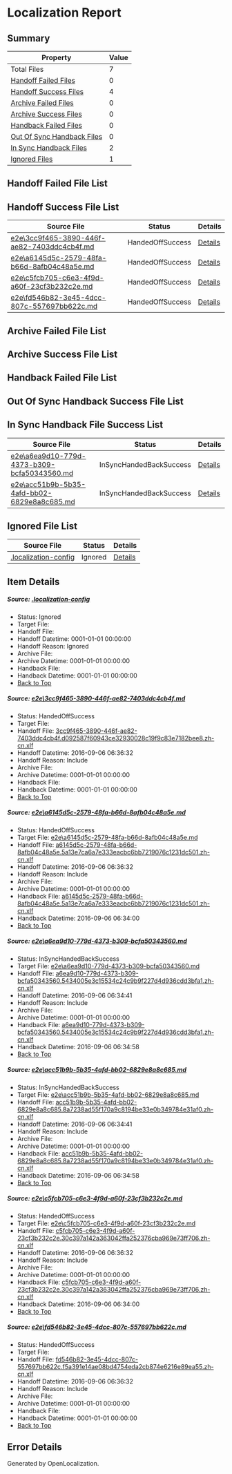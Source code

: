 # <a name='report-top'></a> Localization Report

## Summary
 Property | Value 
 -------- | ----- 
 Total Files | 7
[ Handoff Failed Files ](#handoff-failed-list)| 0
[ Handoff Success Files ](#handoff-success-list)| 4
[ Archive Failed Files ](#archive-failed-list)| 0
[ Archive Success Files ](#archive-success-list)| 0
[ Handback Failed Files ](#handback-failed-list)| 0
[ Out Of Sync Handback Files ](#outofsync-handback-success-list)| 0
[ In Sync Handback Files ](#insync-handback-success-list)| 2
[ Ignored Files ](#ignored-list)| 1

## <a name='handoff-failed-list'></a> Handoff Failed File List

## <a name='handoff-success-list'></a> Handoff Success File List
 Source File | Status | Details 
 ----------- | ------ | ------- 
 [e2e\3cc9f465-3890-446f-ae82-7403ddc4cb4f.md](https://github.com/OpenLocalizationTestOrg/ol-test0/blob/f3fc288967b5eacbc9ae8025c0fc557b1d7838b3/e2e/3cc9f465-3890-446f-ae82-7403ddc4cb4f.md) | HandedOffSuccess | [Details](#e57b4dc59983dae4ab7b7d0b378778a43cb70c6a1)
 [e2e\a6145d5c-2579-48fa-b66d-8afb04c48a5e.md](https://github.com/OpenLocalizationTestOrg/ol-test0/blob/0234baa273f242caedbdbcba59a55d1591876c24/e2e/a6145d5c-2579-48fa-b66d-8afb04c48a5e.md) | HandedOffSuccess | [Details](#9ca016f3a834743d18e3893fab6472eda45c358d2)
 [e2e\c5fcb705-c6e3-4f9d-a60f-23cf3b232c2e.md](https://github.com/OpenLocalizationTestOrg/ol-test0/blob/0234baa273f242caedbdbcba59a55d1591876c24/e2e/c5fcb705-c6e3-4f9d-a60f-23cf3b232c2e.md) | HandedOffSuccess | [Details](#dbf07e63b7cd569c26bd5dd0a4c47d831302d7af5)
 [e2e\fd546b82-3e45-4dcc-807c-557697bb622c.md](https://github.com/OpenLocalizationTestOrg/ol-test0/blob/62791d158a1ff2e3663f32077b6ab7605e78d117/e2e/fd546b82-3e45-4dcc-807c-557697bb622c.md) | HandedOffSuccess | [Details](#b52f72f9e5dfa932289093d71fbbb0959b0068fc6)

## <a name='archive-failed-list'></a> Archive Failed File List

## <a name='archive-success-list'></a> Archive Success File List

## <a name='handback-failed-list'></a> Handback Failed File List

## <a name='outofsync-handback-success-list'></a> Out Of Sync Handback Success File List

## <a name='insync-handback-success-list'></a> In Sync Handback File Success List
 Source File | Status | Details 
 ----------- | ------ | ------- 
 [e2e\a6ea9d10-779d-4373-b309-bcfa50343560.md](https://github.com/OpenLocalizationTestOrg/ol-test0/blob/a23f005ab7a39663c241aa5abb5e15a36a0d555d/e2e/a6ea9d10-779d-4373-b309-bcfa50343560.md) | InSyncHandedBackSuccess | [Details](#91a3fe1d01d53269ffeee3bd3cfccd6a56fa991b3)
 [e2e\acc51b9b-5b35-4afd-bb02-6829e8a8c685.md](https://github.com/OpenLocalizationTestOrg/ol-test0/blob/a23f005ab7a39663c241aa5abb5e15a36a0d555d/e2e/acc51b9b-5b35-4afd-bb02-6829e8a8c685.md) | InSyncHandedBackSuccess | [Details](#163c6796a697b932f8e88394092a6ee6873b6aeb4)

## <a name='ignored-list'></a> Ignored File List
 Source File | Status | Details 
 ----------- | ------ | ------- 
 [.localization-config](https://github.com/OpenLocalizationTestOrg/ol-test0/blob/62791d158a1ff2e3663f32077b6ab7605e78d117/.localization-config) | Ignored | [Details](#3d4f252ac210baf56311d7e97dcc2db10974dbd20)

## Item Details
##### <a name='3d4f252ac210baf56311d7e97dcc2db10974dbd20'></a> Source: [.localization-config](https://github.com/OpenLocalizationTestOrg/ol-test0/blob/62791d158a1ff2e3663f32077b6ab7605e78d117/.localization-config)
* Status: Ignored
* Target File: 
* Handoff File: 
* Handoff Datetime: 0001-01-01 00:00:00
* Handoff Reason: Ignored
* Archive File: 
* Archive Datetime: 0001-01-01 00:00:00
* Handback File: 
* Handback Datetime: 0001-01-01 00:00:00
* [Back to Top](#report-top)

##### <a name='e57b4dc59983dae4ab7b7d0b378778a43cb70c6a1'></a> Source: [e2e\3cc9f465-3890-446f-ae82-7403ddc4cb4f.md](https://github.com/OpenLocalizationTestOrg/ol-test0/blob/f3fc288967b5eacbc9ae8025c0fc557b1d7838b3/e2e/3cc9f465-3890-446f-ae82-7403ddc4cb4f.md)
* Status: HandedOffSuccess
* Target File: 
* Handoff File: [3cc9f465-3890-446f-ae82-7403ddc4cb4f.d092587f60943ce32930028c19f9c83e7182bee8.zh-cn.xlf](https://github.com/OpenLocalizationTestOrg/ol-test0-handoff/blob/0fa3b3bc9e92aff013c66ac693e59cc0932374b2/ol-handoff/OpenLocalizationTestOrg/ol-test0-zhcn/ci/ht/3cc9f465-3890-446f-ae82-7403ddc4cb4f.d092587f60943ce32930028c19f9c83e7182bee8.zh-cn.xlf)
* Handoff Datetime: 2016-09-06 06:36:32
* Handoff Reason: Include
* Archive File: 
* Archive Datetime: 0001-01-01 00:00:00
* Handback File: 
* Handback Datetime: 0001-01-01 00:00:00
* [Back to Top](#report-top)

##### <a name='9ca016f3a834743d18e3893fab6472eda45c358d2'></a> Source: [e2e\a6145d5c-2579-48fa-b66d-8afb04c48a5e.md](https://github.com/OpenLocalizationTestOrg/ol-test0/blob/0234baa273f242caedbdbcba59a55d1591876c24/e2e/a6145d5c-2579-48fa-b66d-8afb04c48a5e.md)
* Status: HandedOffSuccess
* Target File: [e2e\a6145d5c-2579-48fa-b66d-8afb04c48a5e.md](https://github.com/OpenLocalizationTestOrg/ol-test0-zhcn/blob/393a283ef86a307dcc92dd7693c6ced2ec383461/e2e/a6145d5c-2579-48fa-b66d-8afb04c48a5e.md)
* Handoff File: [a6145d5c-2579-48fa-b66d-8afb04c48a5e.5a13e7ca6a7e333eacbc6bb7219076c1231dc501.zh-cn.xlf](https://github.com/OpenLocalizationTestOrg/ol-test0-handoff/blob/0fa3b3bc9e92aff013c66ac693e59cc0932374b2/ol-handoff/OpenLocalizationTestOrg/ol-test0-zhcn/ci/ht/a6145d5c-2579-48fa-b66d-8afb04c48a5e.5a13e7ca6a7e333eacbc6bb7219076c1231dc501.zh-cn.xlf)
* Handoff Datetime: 2016-09-06 06:36:32
* Handoff Reason: Include
* Archive File: 
* Archive Datetime: 0001-01-01 00:00:00
* Handback File: [a6145d5c-2579-48fa-b66d-8afb04c48a5e.5a13e7ca6a7e333eacbc6bb7219076c1231dc501.zh-cn.xlf](https://github.com/OpenLocalizationTestOrg/ol-test0-handback/blob/0201905b8276950502a4e2012c95d7d305e60845/ol-handback/OpenLocalizationTestOrg/ol-test0-zhcn/ci/high/a6145d5c-2579-48fa-b66d-8afb04c48a5e.5a13e7ca6a7e333eacbc6bb7219076c1231dc501.zh-cn.xlf)
* Handback Datetime: 2016-09-06 06:34:00
* [Back to Top](#report-top)

##### <a name='91a3fe1d01d53269ffeee3bd3cfccd6a56fa991b3'></a> Source: [e2e\a6ea9d10-779d-4373-b309-bcfa50343560.md](https://github.com/OpenLocalizationTestOrg/ol-test0/blob/a23f005ab7a39663c241aa5abb5e15a36a0d555d/e2e/a6ea9d10-779d-4373-b309-bcfa50343560.md)
* Status: InSyncHandedBackSuccess
* Target File: [e2e\a6ea9d10-779d-4373-b309-bcfa50343560.md](https://github.com/OpenLocalizationTestOrg/ol-test0-zhcn/blob/bfc48bc23fc119773379c8a5c3221e5d1a4b54c0/e2e/a6ea9d10-779d-4373-b309-bcfa50343560.md)
* Handoff File: [a6ea9d10-779d-4373-b309-bcfa50343560.5434005e3c15534c24c9b9f227d4d936cdd3bfa1.zh-cn.xlf](https://github.com/OpenLocalizationTestOrg/ol-test0-handoff/blob/efdd6f6f7e1e23e624e67be04a6df1d301d15d50/ol-handoff/OpenLocalizationTestOrg/ol-test0-zhcn/ci/ht/a6ea9d10-779d-4373-b309-bcfa50343560.5434005e3c15534c24c9b9f227d4d936cdd3bfa1.zh-cn.xlf)
* Handoff Datetime: 2016-09-06 06:34:41
* Handoff Reason: Include
* Archive File: 
* Archive Datetime: 0001-01-01 00:00:00
* Handback File: [a6ea9d10-779d-4373-b309-bcfa50343560.5434005e3c15534c24c9b9f227d4d936cdd3bfa1.zh-cn.xlf](https://github.com/OpenLocalizationTestOrg/ol-test0-handback/blob/5d106af7c45c87795089ab1fb9c19c5ed7c2b833/ol-handback/OpenLocalizationTestOrg/ol-test0-zhcn/ci/ht/a6ea9d10-779d-4373-b309-bcfa50343560.5434005e3c15534c24c9b9f227d4d936cdd3bfa1.zh-cn.xlf)
* Handback Datetime: 2016-09-06 06:34:58
* [Back to Top](#report-top)

##### <a name='163c6796a697b932f8e88394092a6ee6873b6aeb4'></a> Source: [e2e\acc51b9b-5b35-4afd-bb02-6829e8a8c685.md](https://github.com/OpenLocalizationTestOrg/ol-test0/blob/a23f005ab7a39663c241aa5abb5e15a36a0d555d/e2e/acc51b9b-5b35-4afd-bb02-6829e8a8c685.md)
* Status: InSyncHandedBackSuccess
* Target File: [e2e\acc51b9b-5b35-4afd-bb02-6829e8a8c685.md](https://github.com/OpenLocalizationTestOrg/ol-test0-zhcn/blob/bfc48bc23fc119773379c8a5c3221e5d1a4b54c0/e2e/acc51b9b-5b35-4afd-bb02-6829e8a8c685.md)
* Handoff File: [acc51b9b-5b35-4afd-bb02-6829e8a8c685.8a7238ad55f170a9c8194be33e0b349784e31af0.zh-cn.xlf](https://github.com/OpenLocalizationTestOrg/ol-test0-handoff/blob/efdd6f6f7e1e23e624e67be04a6df1d301d15d50/ol-handoff/OpenLocalizationTestOrg/ol-test0-zhcn/ci/ht/acc51b9b-5b35-4afd-bb02-6829e8a8c685.8a7238ad55f170a9c8194be33e0b349784e31af0.zh-cn.xlf)
* Handoff Datetime: 2016-09-06 06:34:41
* Handoff Reason: Include
* Archive File: 
* Archive Datetime: 0001-01-01 00:00:00
* Handback File: [acc51b9b-5b35-4afd-bb02-6829e8a8c685.8a7238ad55f170a9c8194be33e0b349784e31af0.zh-cn.xlf](https://github.com/OpenLocalizationTestOrg/ol-test0-handback/blob/5d106af7c45c87795089ab1fb9c19c5ed7c2b833/ol-handback/OpenLocalizationTestOrg/ol-test0-zhcn/ci/ht/acc51b9b-5b35-4afd-bb02-6829e8a8c685.8a7238ad55f170a9c8194be33e0b349784e31af0.zh-cn.xlf)
* Handback Datetime: 2016-09-06 06:34:58
* [Back to Top](#report-top)

##### <a name='dbf07e63b7cd569c26bd5dd0a4c47d831302d7af5'></a> Source: [e2e\c5fcb705-c6e3-4f9d-a60f-23cf3b232c2e.md](https://github.com/OpenLocalizationTestOrg/ol-test0/blob/0234baa273f242caedbdbcba59a55d1591876c24/e2e/c5fcb705-c6e3-4f9d-a60f-23cf3b232c2e.md)
* Status: HandedOffSuccess
* Target File: [e2e\c5fcb705-c6e3-4f9d-a60f-23cf3b232c2e.md](https://github.com/OpenLocalizationTestOrg/ol-test0-zhcn/blob/393a283ef86a307dcc92dd7693c6ced2ec383461/e2e/c5fcb705-c6e3-4f9d-a60f-23cf3b232c2e.md)
* Handoff File: [c5fcb705-c6e3-4f9d-a60f-23cf3b232c2e.30c397a142a363042ffa252376cba969e73ff706.zh-cn.xlf](https://github.com/OpenLocalizationTestOrg/ol-test0-handoff/blob/0fa3b3bc9e92aff013c66ac693e59cc0932374b2/ol-handoff/OpenLocalizationTestOrg/ol-test0-zhcn/ci/ht/c5fcb705-c6e3-4f9d-a60f-23cf3b232c2e.30c397a142a363042ffa252376cba969e73ff706.zh-cn.xlf)
* Handoff Datetime: 2016-09-06 06:36:32
* Handoff Reason: Include
* Archive File: 
* Archive Datetime: 0001-01-01 00:00:00
* Handback File: [c5fcb705-c6e3-4f9d-a60f-23cf3b232c2e.30c397a142a363042ffa252376cba969e73ff706.zh-cn.xlf](https://github.com/OpenLocalizationTestOrg/ol-test0-handback/blob/0201905b8276950502a4e2012c95d7d305e60845/ol-handback/OpenLocalizationTestOrg/ol-test0-zhcn/ci/high/c5fcb705-c6e3-4f9d-a60f-23cf3b232c2e.30c397a142a363042ffa252376cba969e73ff706.zh-cn.xlf)
* Handback Datetime: 2016-09-06 06:34:00
* [Back to Top](#report-top)

##### <a name='b52f72f9e5dfa932289093d71fbbb0959b0068fc6'></a> Source: [e2e\fd546b82-3e45-4dcc-807c-557697bb622c.md](https://github.com/OpenLocalizationTestOrg/ol-test0/blob/62791d158a1ff2e3663f32077b6ab7605e78d117/e2e/fd546b82-3e45-4dcc-807c-557697bb622c.md)
* Status: HandedOffSuccess
* Target File: 
* Handoff File: [fd546b82-3e45-4dcc-807c-557697bb622c.f5a391e14ae08bd4754eda2cb874e6216e89ea55.zh-cn.xlf](https://github.com/OpenLocalizationTestOrg/ol-test0-handoff/blob/0fa3b3bc9e92aff013c66ac693e59cc0932374b2/ol-handoff/OpenLocalizationTestOrg/ol-test0-zhcn/ci/ht/fd546b82-3e45-4dcc-807c-557697bb622c.f5a391e14ae08bd4754eda2cb874e6216e89ea55.zh-cn.xlf)
* Handoff Datetime: 2016-09-06 06:36:32
* Handoff Reason: Include
* Archive File: 
* Archive Datetime: 0001-01-01 00:00:00
* Handback File: 
* Handback Datetime: 0001-01-01 00:00:00
* [Back to Top](#report-top)


## Error Details

Generated by OpenLocalization.

